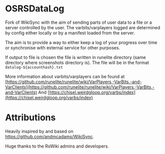 # OSRSDataLog

Fork of WikiSync with the aim of sending parts of user data to a file or a server controlled by the user.
The varbits/varplayers logged are determined by config either locally or by a manifest loaded from the server.

The aim is to provide a way to either keep a log of your progress over time or synchronise with external service
for other purposes.

If output to file is chosen the file is written in runelite directory (same directory where screenshots directory is).
The file will be in the format `datalog-${accounthash}.txt`

More information about varbits/varplayers can be found at [https://github.com/runelite/runelite/wiki/VarPlayers,-VarBits,-and-VarClients](https://github.com/runelite/runelite/wiki/VarPlayers,-VarBits,-and-VarClients)
And [https://chisel.weirdgloop.org/varbs/index](https://chisel.weirdgloop.org/varbs/index)

# Attributions

Heavily inspired by and based on https://github.com/andmcadams/WikiSync.

Huge thanks to the RsWiki admins and developers.